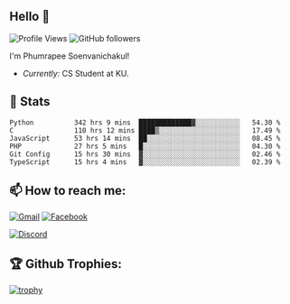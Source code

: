
<h2>Hello 👋</h2> 

![Profile Views](https://komarev.com/ghpvc/?username=Homiez09&label=Profile%20views&color=0e75b6&style=flat)
![GitHub followers](https://img.shields.io/github/followers/HomieZ09.svg?style=social&label=Follow)


I'm Phumrapee Soenvanichakul!

- <i>Currently:</i> CS Student at KU.

<h2>👀 Stats</h2>

<!--START_SECTION:waka-->

```text
Python          342 hrs 9 mins  █████████████▓░░░░░░░░░░░   54.30 %
C               110 hrs 12 mins ████▒░░░░░░░░░░░░░░░░░░░░   17.49 %
JavaScript      53 hrs 14 mins  ██░░░░░░░░░░░░░░░░░░░░░░░   08.45 %
PHP             27 hrs 5 mins   █░░░░░░░░░░░░░░░░░░░░░░░░   04.30 %
Git Config      15 hrs 30 mins  ▓░░░░░░░░░░░░░░░░░░░░░░░░   02.46 %
TypeScript      15 hrs 4 mins   ▓░░░░░░░░░░░░░░░░░░░░░░░░   02.39 %
```

<!--END_SECTION:waka-->

<h2>📫 How to reach me:</h2>

<a href="mailto:phumrapeesoen1@gmail.com">![Gmail](https://img.shields.io/badge/Gmail-D14836?style=for-the-badge&logo=gmail&logoColor=white)</a> 
<a href="https://web.facebook.com/phumrapee.soenvanichakul.3/">![Facebook](https://img.shields.io/badge/Facebook-4267B2?style=for-the-badge&logo=facebook&logoColor=white)</a>

<a href="https://discord.gg/EWnAEUtFVm">![Discord](https://discord.c99.nl/widget/theme-1/297740667784921089.png)</a> 

<h2>🏆 Github Trophies:</h2>

[![trophy](https://github-profile-trophy.vercel.app/?username=Homiez09&theme=discord&row=1)](https://github.com/ryo-ma/github-profile-trophy)
